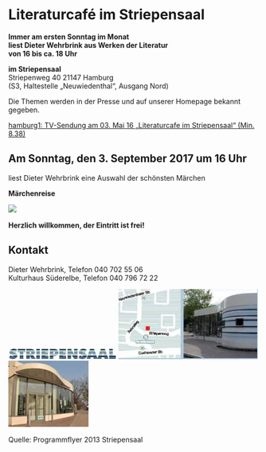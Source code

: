 # Literaturcafé im Striepensaal

**Immer am ersten Sonntag im Monat  
liest Dieter Wehrbrink aus Werken der Literatur  
von 16 bis ca. 18 Uhr**

**im Striepensaal**  
Striepenweg 40 21147 Hamburg  
(S3, Haltestelle „Neuwiedenthal“, Ausgang Nord)

Die Themen werden in der Presse und auf unserer Homepage bekannt
gegeben.

[hamburg1: TV-Sendung am 03. Mai 16 „Literaturcafe im Striepensaal“
(Min.
8.38)](http://www.hamburg1.de/sendungen/18/4575/Gymnasium_Finkenwerder_zeigt_Courage_Literaturcafe_im_Striepensaal.html)

## Am Sonntag, den 3. September 2017 um 16 Uhr

liest Dieter Wehrbrink eine Auswahl der schönsten Märchen

**Märchenreise**

![](/img/.jpg)

**Herzlich willkommen, der Eintritt ist frei!**

## Kontakt

Dieter Wehrbrink, Telefon 040 702 55 06  
Kulturhaus Süderelbe, Telefon 040 796 72 22

![](/img/wsb_217x24_Logo_Striepensaal+geschnitten.JPG)
![](/img/wsb_280x141_Striepensaal+WEB.jpg)
![](/img/wsb_161x133_Striepensaal+II+WEB.jpg)

Quelle: Programmflyer 2013 Striepensaal
